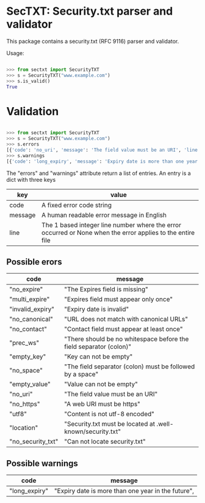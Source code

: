 # SecTXT: Security.txt parser and validator

This package contains a security.txt (RFC 9116) parser and validator.

Usage:

```python

>>> from sectxt import SecurityTXT
>>> s = SecurityTXT("www.example.com")
>>> s.is_valid()
True

```

# Validation

```python

>>> from sectxt import SecurityTXT
>>> s = SecurityTXT("www.example.com")
>>> s.errors
[{'code': 'no_uri', 'message': 'The field value must be an URI', 'line': 2}, {'code': 'no_expire', 'message': 'The Expires field is missing', 'line': None}]
>>> s.warnings
[{'code': 'long_expiry', 'message': 'Expiry date is more than one year in the future', 'line': 3}]
```

The "errors" and "warnings" attribute return a list of entries. An entry is
a dict with three keys

| key     | value                                                                                                      |
|---------|------------------------------------------------------------------------------------------------------------|
| code    | A fixed error code string                                                                                  |
| message | A human readable error message in English                                                                  |
| line    | The 1 based integer line number where the error occurred or None when the error applies to the entire file |

## Possible erors

| code             | message                                                            |
|------------------|--------------------------------------------------------------------|
| "no_expire"      | "The Expires field is missing"                                     |
| "multi_expire"   | "Expires field must appear only once"                              |
| "invalid_expiry" | "Expiry date is invalid"                                           |
| "no_canonical"   | "URL does not match with canonical URLs"                           |
| "no_contact"     | "Contact field must appear at least once"                          |
| "prec_ws"        | "There should be no whitespace before the field separator (colon)" |
| "empty_key"      | "Key can not be empty"                                             | 
| "no_space"       | "The field separator (colon) must be followed by a space"          |
| "empty_value"    | "Value can not be empty"                                           |
| "no_uri"         | "The field value must be an URI"                                   |
| "no_https"       | "A web URI must be https"                                          |
| "utf8"           | "Content is not utf-8 encoded"                                     |
| "location"       | "Security.txt must be located at .well-known/security.txt"         |
| "no_security_txt"| "Can not locate security.txt"                                      |

## Possible warnings

| code          | message                                            |
|---------------|----------------------------------------------------|
| "long_expiry" | "Expiry date is more than one year in the future", |
